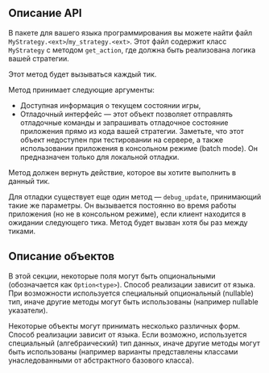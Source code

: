 ## Описание API

В пакете для вашего языка программирования вы можете найти файл `MyStrategy.<ext>`/`my_strategy.<ext>`.
Этот файл содержит класс `MyStrategy` с методом `get_action`, где должна быть реализована логика вашей стратегии.

Этот метод будет вызываться каждый тик.

Метод принимает следующие аргументы:

- Доступная информация о текущем состоянии игры,
- Отладочный интерфейс — этот объект позволяет отправлять отладочные команды и запрашивать отладочное состояние приложения прямо из кода вашей стратегии. Заметьте, что этот объект недоступен при тестировании на сервере, а также использовании приложения в консольном режиме (batch mode). Он предназначен только для локальной отладки.

Метод должен вернуть действие, которое вы хотите выполнить в данный тик.

Для отладки существует еще один метод — `debug_update`, принимающий такие же параметры. Он вызывается постоянно во время работы приложения (но не в консольном режиме), если клиент находится в ожидании следующего тика. Метод будет вызван хотя бы раз между тиками.

## Описание объектов

В этой секции, некоторые поля могут быть опциональными (обозначается как `Option<type>`).
Способ реализации зависит от языка.
При возможности используется специальный опциональный (nullable) тип,
иначе другие методы могут быть использованы (например nullable указатели).

Некоторые объекты могут принимать несколько различных форм. Способ реализации зависит от языка.
Если возможно, используется специальный (алгебраический) тип данных,
иначе другие методы могут быть использованы (например варианты представлены классами унаследованными от абстрактного базового класса).
